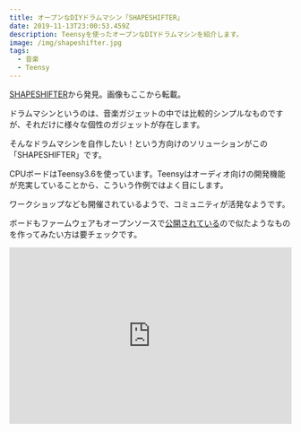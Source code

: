 ```yaml
---
title: オープンなDIYドラムマシン「SHAPESHIFTER」
date: 2019-11-13T23:00:53.459Z
description: Teensyを使ったオープンなDIYドラムマシンを紹介します。
image: /img/shapeshifter.jpg
tags:
  - 音楽
  - Teensy
---
```

[SHAPESHIFTER](http://www.faselunare.com/shapeshifter)から発見。画像もここから転載。

ドラムマシンというのは、音楽ガジェットの中では比較的シンプルなものですが、それだけに様々な個性のガジェットが存在します。

そんなドラムマシンを自作したい！という方向けのソリューションがこの「SHAPESHIFTER」です。

CPUボードはTeensy3.6を使っています。Teensyはオーディオ向けの開発機能が充実していることから、こういう作例ではよく目にします。

ワークショップなども開催されているようで、コミュニティが活発なようです。

ボードもファームウェアもオープンソースで[公開されている](https://gitlab.com/Faselunare/shapeshifter)ので似たようなものを作ってみたい方は要チェックです。

<iframe width="100%" height="315" src="https://www.youtube.com/embed/NXAxMY7L5G8" frameborder="0" allow="accelerometer; autoplay; encrypted-media; gyroscope; picture-in-picture" allowfullscreen></iframe>
